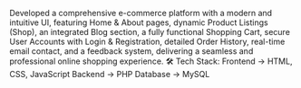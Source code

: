 Developed a comprehensive e-commerce platform with a modern and intuitive UI, 
featuring Home & About pages, dynamic Product Listings (Shop), an integrated Blog section, 
a fully functional Shopping Cart, secure User Accounts with Login & Registration, detailed
Order History, real-time email contact, and a feedback system, delivering a seamless and
professional online shopping experience.
🛠️ Tech Stack:
 Frontend → HTML, CSS, JavaScript
 Backend → PHP
 Database → MySQL
